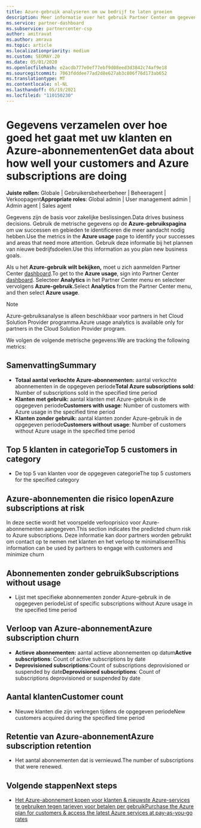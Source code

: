```yaml
---
title: Azure-gebruik analyseren om uw bedrijf te laten groeien
description: Meer informatie over het gebruik Partner Center om gegevens op te halen over het gebruik van de Azure-abonnementen van uw klanten. Gegevens omvatten verkochte abonnementen, risico's en in gebruik.
ms.service: partner-dashboard
ms.subservice: partnercenter-csp
author: amitravat
ms.author: amrava
ms.topic: article
ms.localizationpriority: medium
ms.custom: SEOMAY.20
ms.date: 05/01/2020
ms.openlocfilehash: e2acdb777e0ef77ebf9d08eed3d3842c74af9e18
ms.sourcegitcommit: 7063fdddee77ad2d8e627ab3c806f76d173ab652
ms.translationtype: MT
ms.contentlocale: nl-NL
ms.lasthandoff: 05/19/2021
ms.locfileid: "110150230"
---
```

# <a name="get-data-about-how-well-your-customers-and-azure-subscriptions-are-doing"></a><span data-ttu-id="91ae1-104">Gegevens verzamelen over hoe goed het gaat met uw klanten en Azure-abonnementen</span><span class="sxs-lookup"><span data-stu-id="91ae1-104">Get data about how well your customers and Azure subscriptions are doing</span></span>



<span data-ttu-id="91ae1-105">**Juiste rollen:** Globale | Gebruikersbeheerbeheer | Beheeragent | Verkoopagent</span><span class="sxs-lookup"><span data-stu-id="91ae1-105">**Appropriate roles**: Global admin | User management admin | Admin agent | Sales agent</span></span>

<span data-ttu-id="91ae1-106">Gegevens zijn de basis voor zakelijke beslissingen.</span><span class="sxs-lookup"><span data-stu-id="91ae1-106">Data drives business decisions.</span></span> <span data-ttu-id="91ae1-107">Gebruik de metrische gegevens op de **Azure-gebruikspagina** om uw successen en gebieden te identificeren die meer aandacht nodig hebben.</span><span class="sxs-lookup"><span data-stu-id="91ae1-107">Use the metrics in the **Azure usage** page to identify your successes and areas that need more attention.</span></span> <span data-ttu-id="91ae1-108">Gebruik deze informatie bij het plannen van nieuwe bedrijfsdoelen.</span><span class="sxs-lookup"><span data-stu-id="91ae1-108">Use this information as you plan new business goals.</span></span>

<span data-ttu-id="91ae1-109">Als u het **Azure-gebruik wilt bekijken,** moet u zich aanmelden Partner Center [dashboard](https://partner.microsoft.com/dashboard).</span><span class="sxs-lookup"><span data-stu-id="91ae1-109">To get to the **Azure usage**, sign into Partner Center [dashboard](https://partner.microsoft.com/dashboard).</span></span> <span data-ttu-id="91ae1-110">Selecteer **Analytics** in het Partner Center menu en selecteer vervolgens **Azure-gebruik.**</span><span class="sxs-lookup"><span data-stu-id="91ae1-110">Select **Analytics** from the Partner Center menu, and then select **Azure usage**.</span></span>

> [!NOTE]
> <span data-ttu-id="91ae1-111">Azure-gebruiksanalyse is alleen beschikbaar voor partners in het Cloud Solution Provider programma.</span><span class="sxs-lookup"><span data-stu-id="91ae1-111">Azure usage analytics is available only for partners in the Cloud Solution Provider program.</span></span>

<span data-ttu-id="91ae1-112">We volgen de volgende metrische gegevens:</span><span class="sxs-lookup"><span data-stu-id="91ae1-112">We are tracking the following metrics:</span></span>

## <a name="summary"></a><span data-ttu-id="91ae1-113">Samenvatting</span><span class="sxs-lookup"><span data-stu-id="91ae1-113">Summary</span></span>

- <span data-ttu-id="91ae1-114">**Totaal aantal verkochte Azure-abonnementen:** aantal verkochte abonnementen in de opgegeven periode</span><span class="sxs-lookup"><span data-stu-id="91ae1-114">**Total Azure subscriptions sold**: Number of subscriptions sold in the specified time period</span></span>  
- <span data-ttu-id="91ae1-115">**Klanten met gebruik:** aantal klanten met Azure-gebruik in de opgegeven periode</span><span class="sxs-lookup"><span data-stu-id="91ae1-115">**Customers with usage**: Number of customers with Azure usage in the specified time period</span></span>  
- <span data-ttu-id="91ae1-116">**Klanten zonder gebruik:** aantal klanten zonder Azure-gebruik in de opgegeven periode</span><span class="sxs-lookup"><span data-stu-id="91ae1-116">**Customers without usage**: Number of customers without Azure usage in the specified time period</span></span>  

## <a name="top-5-customers-in-category"></a><span data-ttu-id="91ae1-117">Top 5 klanten in categorie</span><span class="sxs-lookup"><span data-stu-id="91ae1-117">Top 5 customers in category</span></span>

- <span data-ttu-id="91ae1-118">De top 5 van klanten voor de opgegeven categorie</span><span class="sxs-lookup"><span data-stu-id="91ae1-118">The top 5 customers for the specified category</span></span>  

## <a name="azure-subscriptions-at-risk"></a><span data-ttu-id="91ae1-119">Azure-abonnementen die risico lopen</span><span class="sxs-lookup"><span data-stu-id="91ae1-119">Azure subscriptions at risk</span></span>

<span data-ttu-id="91ae1-120">In deze sectie wordt het voorspelde verlooprisico voor Azure-abonnementen aangegeven.</span><span class="sxs-lookup"><span data-stu-id="91ae1-120">This section indicates the predicted churn risk to Azure subscriptions.</span></span> <span data-ttu-id="91ae1-121">Deze informatie kan door partners worden gebruikt om contact op te nemen met klanten en het verloop te minimaliseren</span><span class="sxs-lookup"><span data-stu-id="91ae1-121">This information can be used by partners to engage with customers and minimize churn</span></span>

## <a name="subscriptions-without-usage"></a><span data-ttu-id="91ae1-122">Abonnementen zonder gebruik</span><span class="sxs-lookup"><span data-stu-id="91ae1-122">Subscriptions without usage</span></span>

- <span data-ttu-id="91ae1-123">Lijst met specifieke abonnementen zonder Azure-gebruik in de opgegeven periode</span><span class="sxs-lookup"><span data-stu-id="91ae1-123">List of specific subscriptions without Azure usage in the specified time period</span></span>  

## <a name="azure-subscription-churn"></a><span data-ttu-id="91ae1-124">Verloop van Azure-abonnement</span><span class="sxs-lookup"><span data-stu-id="91ae1-124">Azure subscription churn</span></span>

- <span data-ttu-id="91ae1-125">**Actieve abonnementen:** aantal actieve abonnementen op datum</span><span class="sxs-lookup"><span data-stu-id="91ae1-125">**Active subscriptions**: Count of active subscriptions by date</span></span>  
- <span data-ttu-id="91ae1-126">**Deprovisioned subscriptions**:Count of subscriptions deprovisioned or suspended by date</span><span class="sxs-lookup"><span data-stu-id="91ae1-126">**Deprovisioned subscriptions**: Count of subscriptions deprovisioned or suspended by date</span></span>  

## <a name="customer-count"></a><span data-ttu-id="91ae1-127">Aantal klanten</span><span class="sxs-lookup"><span data-stu-id="91ae1-127">Customer count</span></span>

- <span data-ttu-id="91ae1-128">Nieuwe klanten die zijn verkregen tijdens de opgegeven periode</span><span class="sxs-lookup"><span data-stu-id="91ae1-128">New customers acquired during the specified time period</span></span>  

## <a name="azure-subscription-retention"></a><span data-ttu-id="91ae1-129">Retentie van Azure-abonnement</span><span class="sxs-lookup"><span data-stu-id="91ae1-129">Azure subscription retention</span></span>

- <span data-ttu-id="91ae1-130">Het aantal abonnementen dat is vernieuwd.</span><span class="sxs-lookup"><span data-stu-id="91ae1-130">The number of subscriptions that were renewed.</span></span>

 ## <a name="next-steps"></a><span data-ttu-id="91ae1-131">Volgende stappen</span><span class="sxs-lookup"><span data-stu-id="91ae1-131">Next steps</span></span>

- [<span data-ttu-id="91ae1-132">Het Azure-abonnement kopen voor klanten & nieuwste Azure-services te gebruiken tegen tarieven voor betalen per gebruik</span><span class="sxs-lookup"><span data-stu-id="91ae1-132">Purchase the Azure plan for customers & access the latest Azure services at pay-as-you-go rates</span></span>](purchase-azure-plan.md)
